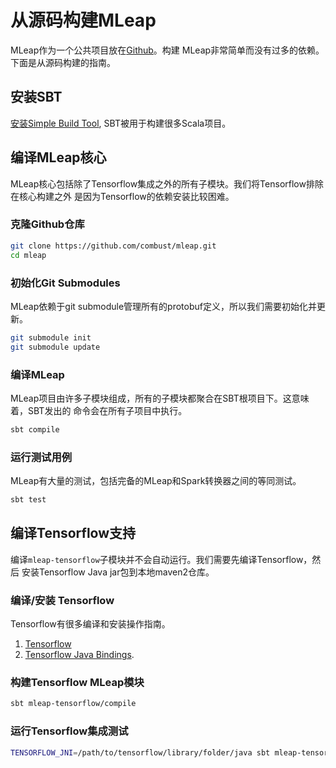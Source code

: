 # 从源码构建MLeap

MLeap作为一个公共项目放在[Github](https://github.com/combust/mleap)。构建
MLeap非常简单而没有过多的依赖。下面是从源码构建的指南。

## 安装SBT

[安装Simple Build Tool](http://www.scala-sbt.org/0.13/docs/Setup.html),
SBT被用于构建很多Scala项目。

## 编译MLeap核心

MLeap核心包括除了Tensorflow集成之外的所有子模块。我们将Tensorflow排除在核心构建之外
是因为Tensorflow的依赖安装比较困难。

### 克隆Github仓库

```bash
git clone https://github.com/combust/mleap.git
cd mleap
```

### 初始化Git Submodules

MLeap依赖于git submodule管理所有的protobuf定义，所以我们需要初始化并更新。

```bash
git submodule init
git submodule update
```

### 编译MLeap

MLeap项目由许多子模块组成，所有的子模块都聚合在SBT根项目下。这意味着，SBT发出的
命令会在所有子项目中执行。

```bash
sbt compile
```

### 运行测试用例

MLeap有大量的测试，包括完备的MLeap和Spark转换器之间的等同测试。

```bash
sbt test
```

## 编译Tensorflow支持

编译`mleap-tensorflow`子模块并不会自动运行。我们需要先编译Tensorflow，然后
安装Tensorflow Java jar包到本地maven2仓库。

### 编译/安装 Tensorflow

Tensorflow有很多编译和安装操作指南。

1. [Tensorflow](https://github.com/tensorflow/tensorflow/blob/master/tensorflow/g3doc/get_started/os_setup.md)
2. [Tensorflow Java Bindings](https://github.com/tensorflow/tensorflow/tree/master/tensorflow/java).

### 构建Tensorflow MLeap模块

```bash
sbt mleap-tensorflow/compile
```

### 运行Tensorflow集成测试

```bash
TENSORFLOW_JNI=/path/to/tensorflow/library/folder/java sbt mleap-tensorflow/test
```
